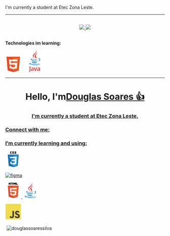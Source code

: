 <div>
  

  
  <p align="top-left">
    I'm currently a student at Etec Zona Leste.
  </p>

<hr>
  
</div>
<br>
<div align="center">
  <a href="https://github.com/DouglasSoaresSilva">
    <img height="150em" src="https://github-readme-stats.vercel.app/api?username=DouglasSoaresSilva&count_private=true&include_all_commits=true&show_icons=true&theme=dracula&hide_border=false&show_owner=true&locale=pt-br"/>
    <img height="150em" src="https://github-readme-stats.vercel.app/api/top-langs/?username=DouglasSoaresSilva&theme=dracula&hide_border=false&&layout=compact&locale=pt-br&count_private=true"/>
  </a>
</div>
<br>

<strong>Technologies im learning:</strong>
<p>
  <img src="https://github.com/devicons/devicon/blob/master/icons/html5/html5-original.svg" title="HTML5" alt="HTML" width="50" height="50"/>&nbsp;
<img src="https://github.com/devicons/devicon/blob/master/icons/java/java-original-wordmark.svg" title="Java" alt="Java" width="70" height=70"/>&nbsp;
</p>

-----------------------------

<h1 align="center">Hello, I'm<a href="">Douglas Soares 👍</h1>
<h3 align="center">I'm currently a student at Etec Zona Leste.</h3>


<h3 align="left">Connect with me:</h3>
<p align="left">
</p>

<h3 align="left">I’m currently learning and using:</h3>
<p align="left"> <a href="https://www.w3schools.com/css/" target="_blank" rel="noreferrer"> <img src="https://raw.githubusercontent.com/devicons/devicon/master/icons/css3/css3-original-wordmark.svg" alt="css3" width="50" height="50"/> </a>
  
  <a href="https://www.figma.com/" target="_blank" rel="noreferrer"> <img src="https://www.vectorlogo.zone/logos/figma/figma-icon.svg" alt="figma" width="40" height="40"/> </a>
  
  <a href="https://www.w3.org/html/" target="_blank" rel="noreferrer"> <img src="https://raw.githubusercontent.com/devicons/devicon/master/icons/html5/html5-original-wordmark.svg" alt="html5" width="50" height="50"/> </a> <a href="https://www.java.com" target="_blank" rel="noreferrer"> <img src="https://raw.githubusercontent.com/devicons/devicon/master/icons/java/java-original.svg" alt="java" width="50" height="50"/> </a> 
  
  <a href="https://developer.mozilla.org/en-US/docs/Web/JavaScript" target="_blank" rel="noreferrer"> <img src="https://raw.githubusercontent.com/devicons/devicon/master/icons/javascript/javascript-original.svg" alt="javascript" width="50" height="50"/> </a> </p>

<p>&nbsp;<img align="center" src="https://github-readme-stats.vercel.app/api?username=douglassoaressilva&show_icons=true&locale=en" alt="douglassoaressilva" /></p>
